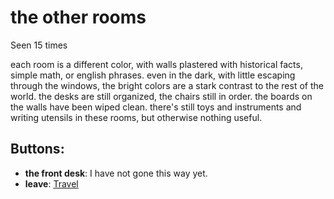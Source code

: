# the other rooms

Seen 15 times

each room is a different color, with walls plastered with historical facts, simple math, or english phrases. even in the dark, with little escaping through the windows, the bright colors are a stark contrast to the rest of the world. the desks are still organized, the chairs still in order. the boards on the walls have been wiped clean. there's still toys and instruments and writing utensils in these rooms, but otherwise nothing useful.

## Buttons:

- **the front desk**: I have not gone this way yet.
- **leave**: [Travel](Travel-travel.md)

